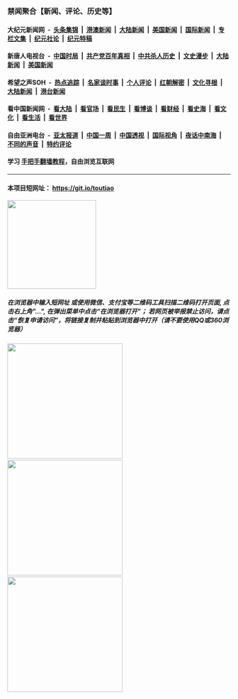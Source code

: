 ### 禁闻聚合【新闻、评论、历史等】

#### 大纪元新闻网 &nbsp;-&nbsp; [头条集锦](indexes/E头条集锦.md?t=02091433) &nbsp;|&nbsp; [港澳新闻](indexes/E港澳新闻.md?t=02091433)  &nbsp;|&nbsp; [大陆新闻](indexes/E大陆新闻.md?t=02091433) &nbsp;|&nbsp; [美国新闻](indexes/E美国新闻.md?t=02091433) &nbsp;|&nbsp; [国际新闻](indexes/E国际新闻.md?t=02091433) &nbsp;|&nbsp; [专栏文集](indexes/E专栏文集.md?t=02091433) &nbsp;|&nbsp; [纪元社论](indexes/E纪元社论.md?t=02091433) &nbsp;|&nbsp; [纪元特稿](indexes/E纪元特稿.md?t=02091433) 

#### 新唐人电视台 &nbsp;-&nbsp; [中国时局](indexes/N中国时局.md?t=02091433) &nbsp;|&nbsp; [共产党百年真相](indexes/N共产党百年真相.md?t=02091433) &nbsp;|&nbsp; [中共杀人历史](indexes/N中共杀人历史.md?t=02091433) &nbsp;|&nbsp; [文史漫步](indexes/N文史漫步.md?t=02091433) &nbsp;|&nbsp; [大陆新闻](indexes/N大陆新闻.md?t=02091433) &nbsp;|&nbsp; [美国新闻](indexes/N美国新闻.md?t=02091433)

#### 希望之声SOH &nbsp;-&nbsp; [热点追踪](indexes/H热点追踪.md?t=02091433) &nbsp;|&nbsp; [名家谈时事](indexes/H名家谈时事.md?t=02091433) &nbsp;|&nbsp; [个人评论](indexes/H个人评论.md?t=02091433)  &nbsp;|&nbsp; [红朝解密](indexes/H红朝解密.md?t=02091433) &nbsp;|&nbsp; [文化寻根](indexes/H文化寻根.md?t=02091433) &nbsp;|&nbsp; [大陆新闻](indexes/H大陆新闻.md?t=02091433) &nbsp;|&nbsp; [港台新闻](indexes/H港台新闻.md?t=02091433)

#### 看中国新闻网 &nbsp;-&nbsp; [看大陆](indexes/S看大陆.md?t=02091433) &nbsp;|&nbsp; [看官场](indexes/S看官场.md?t=02091433) &nbsp;|&nbsp; [看民生](indexes/S看民生.md?t=02091433)  &nbsp;|&nbsp; [看博谈](indexes/S看博谈.md?t=02091433) &nbsp;|&nbsp; [看财经](indexes/S看财经.md?t=02091433) &nbsp;|&nbsp; [看史海](indexes/S看史海.md?t=02091433) &nbsp;|&nbsp; [看文化](indexes/S看文化.md?t=02091433) &nbsp;|&nbsp; [看生活](indexes/S看生活.md?t=02091433) &nbsp;|&nbsp; [看世界](indexes/S看世界.md?t=02091433)

#### 自由亚洲电台 &nbsp;-&nbsp; [亚太报道](indexes/R亚太报道.md?t=02091433) &nbsp;|&nbsp; [中国一周](indexes/R中国一周.md?t=02091433) &nbsp;|&nbsp; [中国透视](indexes/R中国透视.md?t=02091433)  &nbsp;|&nbsp; [国际视角](indexes/R国际视角.md?t=02091433) &nbsp;|&nbsp; [夜话中南海](indexes/R夜话中南海.md?t=02091433) &nbsp;|&nbsp; [不同的声音](indexes/R不同的声音.md?t=02091433) &nbsp;|&nbsp; [特约评论](indexes/R特约评论.md?t=02091433)

#### 学习 [手把手翻墙教程](https://github.com/gfw-breaker/guides/wiki)，自由浏览互联网

----

#### 本项目短网址： https://git.io/toutiao
<img src="https://raw.githubusercontent.com/gfw-breaker/banned-news/master/scripts/img/qr.png" width="200px"/>  

##### 在浏览器中输入短网址 或使用微信、支付宝等二维码工具扫描二维码打开页面, 点击右上角"...", 在弹出菜单中点击“在浏览器打开”； 若网页被举报禁止访问，请点击“恢复申请访问”，将链接复制并粘贴到浏览器中打开（请不要使用QQ或360浏览器）

<img src="https://raw.githubusercontent.com/gfw-breaker/banned-news/master/scripts/img/1.png" width="260px"/> &nbsp; <img src="https://raw.githubusercontent.com/gfw-breaker/banned-news/master/scripts/img/2.png" width="260px"/> &nbsp; <img src="https://raw.githubusercontent.com/gfw-breaker/banned-news/master/scripts/img/3.png" width="260px"/>
